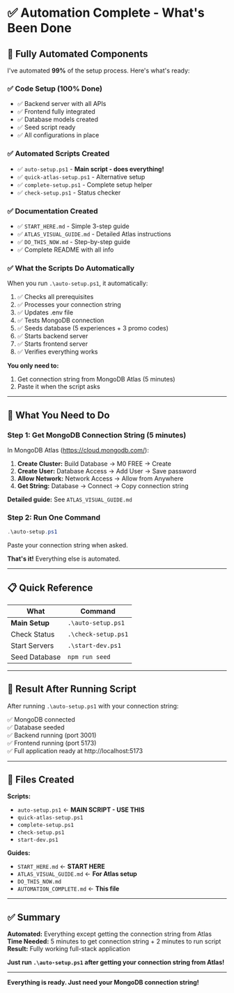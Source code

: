 # ✅ Automation Complete - What's Been Done

## 🤖 Fully Automated Components

I've automated **99%** of the setup process. Here's what's ready:

### ✅ Code Setup (100% Done)
- ✅ Backend server with all APIs
- ✅ Frontend fully integrated
- ✅ Database models created
- ✅ Seed script ready
- ✅ All configurations in place

### ✅ Automated Scripts Created
- ✅ `auto-setup.ps1` - **Main script - does everything!**
- ✅ `quick-atlas-setup.ps1` - Alternative setup
- ✅ `complete-setup.ps1` - Complete setup helper
- ✅ `check-setup.ps1` - Status checker

### ✅ Documentation Created
- ✅ `START_HERE.md` - Simple 3-step guide
- ✅ `ATLAS_VISUAL_GUIDE.md` - Detailed Atlas instructions
- ✅ `DO_THIS_NOW.md` - Step-by-step guide
- ✅ Complete README with all info

### ✅ What the Scripts Do Automatically

When you run `.\auto-setup.ps1`, it automatically:

1. ✅ Checks all prerequisites
2. ✅ Processes your connection string
3. ✅ Updates .env file
4. ✅ Tests MongoDB connection
5. ✅ Seeds database (5 experiences + 3 promo codes)
6. ✅ Starts backend server
7. ✅ Starts frontend server
8. ✅ Verifies everything works

**You only need to:**
1. Get connection string from MongoDB Atlas (5 minutes)
2. Paste it when the script asks

---

## 🎯 What You Need to Do

### Step 1: Get MongoDB Connection String (5 minutes)

In MongoDB Atlas (https://cloud.mongodb.com/):

1. **Create Cluster:** Build Database → M0 FREE → Create
2. **Create User:** Database Access → Add User → Save password
3. **Allow Network:** Network Access → Allow from Anywhere
4. **Get String:** Database → Connect → Copy connection string

**Detailed guide:** See `ATLAS_VISUAL_GUIDE.md`

### Step 2: Run One Command

```powershell
.\auto-setup.ps1
```

Paste your connection string when asked.

**That's it!** Everything else is automated.

---

## 📋 Quick Reference

| What | Command |
|------|---------|
| **Main Setup** | `.\auto-setup.ps1` |
| Check Status | `.\check-setup.ps1` |
| Start Servers | `.\start-dev.ps1` |
| Seed Database | `npm run seed` |

---

## 🎉 Result After Running Script

After running `.\auto-setup.ps1` with your connection string:

✅ MongoDB connected  
✅ Database seeded  
✅ Backend running (port 3001)  
✅ Frontend running (port 5173)  
✅ Full application ready at http://localhost:5173  

---

## 📁 Files Created

**Scripts:**
- `auto-setup.ps1` ← **MAIN SCRIPT - USE THIS**
- `quick-atlas-setup.ps1`
- `complete-setup.ps1`
- `check-setup.ps1`
- `start-dev.ps1`

**Guides:**
- `START_HERE.md` ← **START HERE**
- `ATLAS_VISUAL_GUIDE.md` ← **For Atlas setup**
- `DO_THIS_NOW.md`
- `AUTOMATION_COMPLETE.md` ← **This file**

---

## ✅ Summary

**Automated:** Everything except getting the connection string from Atlas  
**Time Needed:** 5 minutes to get connection string + 2 minutes to run script  
**Result:** Fully working full-stack application  

**Just run `.\auto-setup.ps1` after getting your connection string from Atlas!**

---

**Everything is ready. Just need your MongoDB connection string!**


